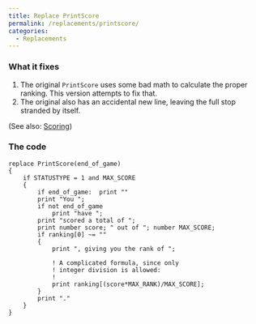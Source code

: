 ```yaml
---
title: Replace PrintScore
permalink: /replacements/printscore/
categories: 
  - Replacements
---
```


### What it fixes

1.  The original `PrintScore` uses some bad math to calculate the proper
    ranking. This version attempts to fix that.
2.  The original also has an accidental new line, leaving the full stop
    stranded by itself.

(See also: [Scoring](/tips/scoring/))

### The code

    replace PrintScore(end_of_game)
    {
        if STATUSTYPE = 1 and MAX_SCORE
        {
            if end_of_game:  print ""
            print "You ";
            if not end_of_game
                print "have ";
            print "scored a total of ";
            print number score; " out of "; number MAX_SCORE;
            if ranking[0] ~= ""
            {
                print ", giving you the rank of ";

                ! A complicated formula, since only
                ! integer division is allowed:
                !
                print ranking[(score*MAX_RANK)/MAX_SCORE];
            }
            print "."
        }
    }
